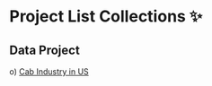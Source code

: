 # Project List Collections ✨

## Data Project

o) [Cab Industry in US](https://github.com/Pra5etya/data_project_cab_industry_in_us.git)